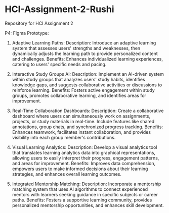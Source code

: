 # HCI-Assignment-2-Rushi
Repository for HCI Assignment 2

P4: Figma
Prototype: 























1. Adaptive Learning Paths:
Description: Introduce an adaptive learning system that assesses users' strengths and weaknesses, then dynamically adjusts the learning path to provide personalized content and challenges.
Benefits: Enhances individualized learning experiences, catering to users' specific needs and pacing.


2. Interactive Study Groups AI:
 Description: Implement an AI-driven system within study groups that analyzes users' study habits, identifies knowledge gaps, and suggests collaborative activities or discussions to reinforce learning.
Benefits: Fosters active engagement within study groups, promotes collaborative learning, and identifies areas for improvement.


3. Real-Time Collaboration Dashboards:
Description: Create a collaborative dashboard where users can simultaneously work on assignments, projects, or study materials in real-time. Include features like shared annotations, group chats, and synchronized progress tracking.
Benefits: Enhances teamwork, facilitates instant collaboration, and provides visibility into each group member's contributions.


4. Visual Learning Analytics:
Description: Develop a visual analytics tool that translates learning analytics data into graphical representations, allowing users to easily interpret their progress, engagement patterns, and areas for improvement.
Benefits: Improves data comprehension, empowers users to make informed decisions about their learning strategies, and enhances overall learning outcomes.


5. Integrated Mentorship Matching:
Description: Incorporate a mentorship matching system that uses AI algorithms to connect experienced mentors with learners seeking guidance in specific subjects or career paths.
Benefits: Fosters a supportive learning community, provides personalized mentorship opportunities, and enhances skill development.
